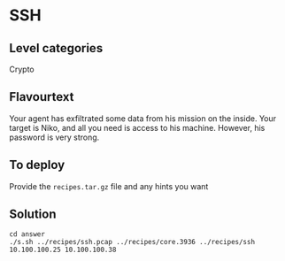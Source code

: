 # SSH

## Level categories

Crypto

## Flavourtext

Your agent has exfiltrated some data from his mission on the inside.
Your target is Niko, and all you need is access to his machine.
However, his password is very strong.

## To deploy

Provide the `recipes.tar.gz` file and any hints you want

## Solution

```
cd answer
./s.sh ../recipes/ssh.pcap ../recipes/core.3936 ../recipes/ssh 10.100.100.25 10.100.100.38
```
